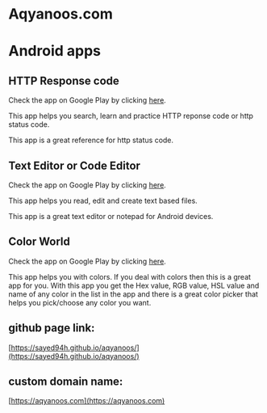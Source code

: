# Aqyanoos.com

# Android apps


## HTTP Response code

Check the app on Google Play by clicking [here](https://play.google.com/store/apps/details?id=com.aqyanoos.httpresponsecode).

This app helps you search, learn and practice HTTP reponse code or http status code.

This app is a great reference for http status code.

## Text Editor or Code Editor

Check the app on Google Play by clicking [here](https://play.google.com/store/apps/details?id=com.aqyanoos.texteditor).

This app helps you read, edit and create text based files.

This app is a great text editor or notepad for Android devices.

## Color World

Check the app on Google Play by clicking [here](https://play.google.com/store/apps/details?id=com.aqyanoos.colorworld).

This app helps you with colors. If you deal with colors then this is a great app for you.
With this app you get the Hex value, RGB value, HSL value and name of any color in the list in the app and there is a great color picker that helps you pick/choose any color you want.
<!-- 
### Dream Board

Check the app on Google Play by clicking [here](https://play.google.com/store/apps/details?id=com.aqyanoos.dreamboard).

This is a drawing application or a digital board that helps you draw anything you want.

#### Features

1. Change board's background color to any color you want.
2. Change pen size to any size you want.
3. Change pen color to any color you want.
4. Change pen color transparency.
5. Change board's dimension(width and height) to any dimension you want. -->


## github page link:
[https://sayed94h.github.io/aqyanoos/](https://sayed94h.github.io/aqyanoos/)

## custom domain name:
[https://aqyanoos.com](https://aqyanoos.com)




